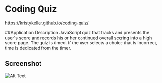 # Coding Quiz
https://kristykeller.github.io/coding-quiz/

##Application Description 
JavaScript quiz that tracks and presents the user's score and records his or her continued overall scoring into a high score page. The quiz is timed. If the user selects a choice that is incorrect, time is dedicated from the timer.  

## Screenshot
![Alt Text]()

